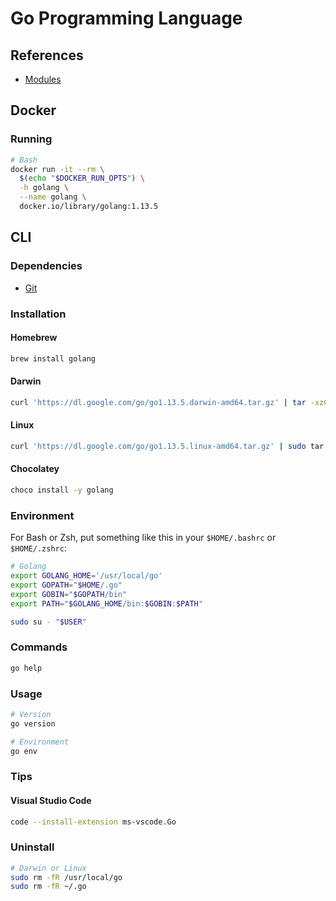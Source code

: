 # Go Programming Language

<!--
https://github.com/vmasdani/cozypos-full

https://pragprog.com/titles/tjgo/distributed-services-with-go/

https://app.pluralsight.com/paths/skills/go-core-language
https://app.pluralsight.com/library/courses/exploring-go-modules/table-of-contents
https://app.pluralsight.com/library/courses/go-big-picture/table-of-contents
https://app.pluralsight.com/library/courses/go-object-oriented-programming/table-of-contents
https://app.pluralsight.com/library/courses/go-delve-debugging-applications/table-of-contents
https://app.pluralsight.com/library/courses/creating-web-applications-go-update/table-of-contents
https://app.pluralsight.com/library/courses/go-horizontal-scaling-apps/table-of-contents
https://app.pluralsight.com/library/courses/go-build-distributed-applications/table-of-contents

https://github.com/makeless/makeless-demo.git

https://www.justforlearning.com/courses/build-your-first-microservices-based-application-using-go-and-grpc/dashboard

https://dominicstpierre.com/getting-started-with-go-guide
https://github.com/youxia999/go-learn-project
https://medium.com/@hatajoe/clean-architecture-in-go-4030f11ec1b1

https://github.com/ehang-io/nps
-->

## References

- [Modules](https://github.com/golang/go/wiki/Modules)

## Docker

### Running

```sh
# Bash
docker run -it --rm \
  $(echo "$DOCKER_RUN_OPTS") \
  -h golang \
  --name golang \
  docker.io/library/golang:1.13.5
```

## CLI

### Dependencies

- [Git](/git.md)

### Installation

#### Homebrew

```sh
brew install golang
```

#### Darwin

```sh
curl 'https://dl.google.com/go/go1.13.5.darwin-amd64.tar.gz' | tar -xzC /usr/local
```

#### Linux

```sh
curl 'https://dl.google.com/go/go1.13.5.linux-amd64.tar.gz' | sudo tar -xzC /usr/local
```

#### Chocolatey

```sh
choco install -y golang
```

### Environment

For Bash or Zsh, put something like this in your `$HOME/.bashrc` or `$HOME/.zshrc`:

```sh
# Golang
export GOLANG_HOME='/usr/local/go'
export GOPATH="$HOME/.go"
export GOBIN="$GOPATH/bin"
export PATH="$GOLANG_HOME/bin:$GOBIN:$PATH"
```

```sh
sudo su - "$USER"
```

### Commands

```sh
go help
```

### Usage

```sh
# Version
go version

# Environment
go env
```

### Tips

#### Visual Studio Code

```sh
code --install-extension ms-vscode.Go
```

### Uninstall

```sh
# Darwin or Linux
sudo rm -fR /usr/local/go
sudo rm -fR ~/.go
```
